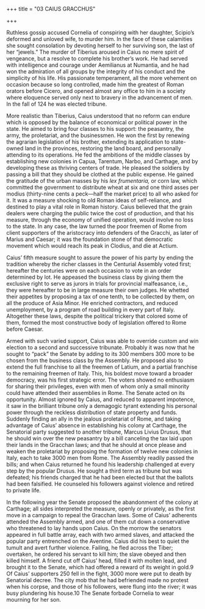 +++
title = "03 CAIUS GRACCHUS"

+++

Ruthless gossip accused Cornelia of conspiring with her daughter, Scipio’s deformed and unloved wife, to murder him. In the face of these calamities she sought consolation by devoting herself to her surviving son, the last of her “jewels.” The murder of Tiberius aroused in Caius no mere spirit of vengeance, but a resolve to complete his brother’s work. He had served with intelligence and courage under Aemilianus at Numantia, and he had won the admiration of all groups by the integrity of his conduct and the simplicity of his life. His passionate temperament, all the more vehement on occasion because so long controlled, made him the greatest of Roman orators before Cicero, and opened almost any office to him in a society where eloquence served only next to bravery in the advancement of men. In the fall of 124 he was elected tribune.

More realistic than Tiberius, Caius understood that no reform can endure which is opposed by the balance of economical or political power in the state. He aimed to bring four classes to his support: the peasantry, the army, the proletariat, and the businessmen. He won the first by renewing the agrarian legislation of his brother, extending its application to state-owned land in the provinces, restoring the land board, and personally attending to its operations. He fed the ambitions of the middle classes by establishing new colonies in Capua, Tarentum, Narbo, and Carthage, and by developing these as thriving centers of trade. He pleased the soldiers by passing a bill that they should be clothed at the public expense. He gained the gratitude of the urban masses by his *lex frumentaria,* or corn law, which committed the government to distribute wheat at six and one third asses per modius \(thirty-nine cents a peck—half the market price\) to all who asked for it. It was a measure shocking to old Roman ideas of self-reliance, and destined to play a vital role in Roman history. Caius believed that the grain dealers were charging the public twice the cost of production, and that his measure, through the economy of unified operation, would involve no loss to the state. In any case, the law turned the poor freemen of Rome from client supporters of the aristocracy into defenders of the Gracchi, as later of Marius and Caesar; it was the foundation stone of that democratic movement which would reach its peak in Clodius, and die at Actium.

Caius’ fifth measure sought to assure the power of his party by ending the tradition whereby the richer classes in the Centurial Assembly voted first; hereafter the centuries were on each occasion to vote in an order determined by lot. He appeased the business class by giving them the exclusive right to serve as jurors in trials for provincial malfeasance, i.e., they were hereafter to be in large measure their own judges. He whetted their appetites by proposing a tax of one tenth, to be collected by them, on all the produce of Asia Minor. He enriched contractors, and reduced unemployment, by a program of road building in every part of Italy. Altogether these laws, despite the political trickery that colored some of them, formed the most constructive body of legislation offered to Rome before Caesar.

Armed with such varied support, Caius was able to override custom and win election to a second and successive tribunate. Probably it was now that he sought to “pack” the Senate by adding to its 300 members 300 more to be chosen from the business class by the Assembly. He proposed also to extend the full franchise to all the freemen of Latium, and a partial franchise to the remaining freemen of Italy. This, his boldest move toward a broader democracy, was his first strategic error. The voters showed no enthusiasm for sharing their privileges, even with men of whom only a small minority could have attended their assemblies in Rome. The Senate acted on its opportunity. Almost ignored by Caius, and reduced to apparent impotence, it saw in the brilliant tribune only a demagogic tyrant extending his personal power through the reckless distribution of state property and funds. Suddenly finding an ally in the jealous proletariat of Rome, and taking advantage of Caius’ absence in establishing his colony at Carthage, the Senatorial party suggested to another tribune, Marcus Livius Drusus, that he should win over the new peasantry by a bill canceling the tax laid upon their lands in the Gracchan laws; and that he should at once please and weaken the proletariat by proposing the formation of twelve new colonies in Italy, each to take 3000 men from Rome. The Assembly readily passed the bills; and when Caius returned he found his leadership challenged at every step by the popular Drusus. He sought a third term as tribune but was defeated; his friends charged that he had been elected but that the ballots had been falsified. He counseled his followers against violence and retired to private life.

In the following year the Senate proposed the abandonment of the colony at Carthage; all sides interpreted the measure, openly or privately, as the first move in a campaign to repeal the Gracchan laws. Some of Caius’ adherents attended the Assembly armed, and one of them cut down a conservative who threatened to lay hands upon Caius. On the morrow the senators appeared in full battle array, each with two armed slaves, and attacked the popular party entrenched on the Aventine. Caius did his best to quiet the tumult and avert further violence. Failing, he fled across the Tiber; overtaken, he ordered his servant to kill him; the slave obeyed and then killed himself. A friend cut off Caius’ head, filled it with molten lead, and brought it to the Senate, which had offered a reward of its weight in gold.9 Of Caius’ supporters 250 fell in the fight, 3000 more were put to death by Senatorial decree. The city mob that he had befriended made no protest when his corpse, and those of his followers, were flung into the river; it was busy plundering his house.10 The Senate forbade Cornelia to wear mourning for her son.


